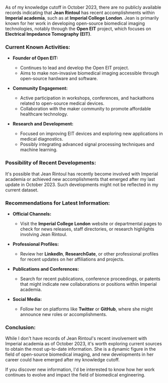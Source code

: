 As of my knowledge cutoff in October 2023, there are no publicly available records indicating that **Jean Rintoul** has recent accomplishments within **Imperial academia**, such as at **Imperial College London**. Jean is primarily known for her work in developing open-source biomedical imaging technologies, notably through the **Open EIT** project, which focuses on **Electrical Impedance Tomography (EIT)**.

### **Current Known Activities:**

- **Founder of Open EIT:**
  - Continues to lead and develop the Open EIT project.
  - Aims to make non-invasive biomedical imaging accessible through open-source hardware and software.

- **Community Engagement:**
  - Active participation in workshops, conferences, and hackathons related to open-source medical devices.
  - Collaboration with the maker community to promote affordable healthcare technology.

- **Research and Development:**
  - Focused on improving EIT devices and exploring new applications in medical diagnostics.
  - Possibly integrating advanced signal processing techniques and machine learning.

### **Possibility of Recent Developments:**

It's possible that Jean Rintoul has recently become involved with Imperial academia or achieved new accomplishments that emerged after my last update in October 2023. Such developments might not be reflected in my current dataset.

### **Recommendations for Latest Information:**

- **Official Channels:**
  - Visit the **Imperial College London** website or departmental pages to check for news releases, staff directories, or research highlights involving Jean Rintoul.
  
- **Professional Profiles:**
  - Review her **LinkedIn**, **ResearchGate**, or other professional profiles for recent updates on her affiliations and projects.
  
- **Publications and Conferences:**
  - Search for recent publications, conference proceedings, or patents that might indicate new collaborations or positions within Imperial academia.
  
- **Social Media:**
  - Follow her on platforms like **Twitter** or **GitHub**, where she might announce new roles or accomplishments.

### **Conclusion:**

While I don't have records of Jean Rintoul's recent involvement with Imperial academia as of October 2023, it's worth exploring current sources to obtain the most up-to-date information. She is a dynamic figure in the field of open-source biomedical imaging, and new developments in her career could have emerged after my knowledge cutoff.

If you discover new information, I'd be interested to know how her work continues to evolve and impact the field of biomedical engineering.
